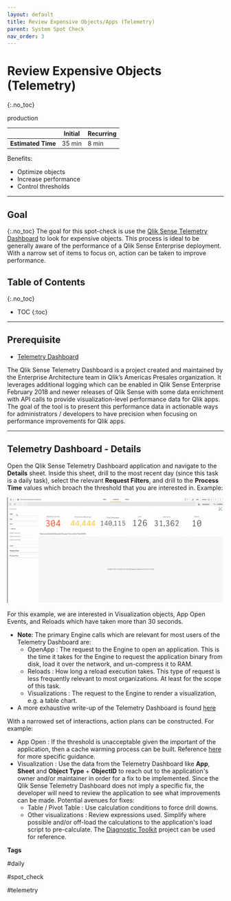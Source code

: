 ```yaml
---
layout: default
title: Review Expensive Objects/Apps (Telemetry)
parent: System Spot Check
nav_order: 3
---
```


# Review Expensive Objects (Telemetry) <i class="fas fa-tools fa-xs" title="Tooling | Pre-Built Solutions"></i>
{:.no_toc}

<span class="label prod">production</span>

|                                  		                    | Initial  | Recurring  |
|---------------------------------------------------------|----------|------------|
| <i class="far fa-clock fa-sm"></i> **Estimated Time**   | 35 min   | 8 min      |

Benefits:

  - Optimize objects
  - Increase performance
  - Control thresholds
  
-------------------------

## Goal
{:.no_toc}
The goal for this spot-check is use the [Qlik Sense Telemetry Dashboard](../tooling/telemetry_dashboard.html) to look for expensive objects. This process is ideal to be generally aware of the performance of a Qlik Sense Enterprise deployment. With a narrow set of items to focus on, action can be taken to improve performance.

## Table of Contents
{:.no_toc}

* TOC
{:toc}
-------------------------

## Prerequisite <i class="fas fa-tools fa-xs" title="Tooling | Pre-Built Solutions"></i>

- [Telemetry Dashboard](../tooling/telemetry_dashboard.md)

The Qlik Sense Telemetry Dashboard is a project created and maintained by the Enterprise Architecture team in Qlik’s Americas Presales organization. It leverages additional logging which can be enabled in Qlik Sense Enterprise February 2018 and newer releases of Qlik Sense with some data enrichment with API calls to provide visualization-level performance data for Qlik apps. The goal of the tool is to present this performance data in actionable ways for administrators / developers to have precision when focusing on performance improvements for Qlik apps.

-------------------------

## Telemetry Dashboard - Details

Open the Qlik Sense Telemetry Dashboard application and navigate to the **Details** sheet. Inside this sheet, drill to the most recent day (since this task is a daily task), select the relevant **Request Filters**, and drill to the **Process Time** values which broach the threshold that you are interested in. Example:

[![telemetry-1.gif](images/telemetry-1.gif)](https://raw.githubusercontent.com/qs-admin-guide/qs-admin-guide/master/docs/system_spot_check/images/telemetry-1.gif)

For this example, we are interested in Visualization objects, App Open Events, and Reloads which have taken more than 30 seconds.

 * **Note**: The primary Engine calls which are relevant for most users of the Telemetry Dashboard are:
   * OpenApp : The request to the Engine to open an application. This is the time it takes for the Engine to request the application binary from disk, load it over the network, and un-compress it to RAM.
   * Reloads : How long a reload execution takes. This type of request is less frequently relevant to most organizations. At least for the scope of this task.
   * Visualizations : The request to the Engine to render a visualization, e.g. a table chart.
 * A more exhaustive write-up of the Telemetry Dashboard is found [here](../tooling/telemetry_dashboard.html)

With a narrowed set of interactions, action plans can be constructed. For example:

 * App Open : If the threshold is unacceptable given the important of the application, then a cache warming process can be built. Reference [here](../tooling/cache_warming.html) for more specific guidance.
 * Visualization : Use the data from the Telemetry Dashboard like **App**, **Sheet** and **Object Type** + **ObjectID** to reach out to the application's owner and/or maintainer in order for a fix to be implemented. Since the Qlik Sense Telemetry Dashboard does not imply a specific fix, the developer will need to review the application to see what improvements can be made. Potential avenues for fixes: 
   * Table / Pivot Table : Use calculation conditions to force drill downs.
   * Other visualizations : Review expressions used. Simplify where possible and/or off-load the calculations to the application's load script to pre-calculate. The [Diagnostic Toolkit](https://diagnostictoolkit.qlik-poc.com/) project can be used for reference.

**Tags**

#daily

#spot_check

#telemetry

&nbsp;
